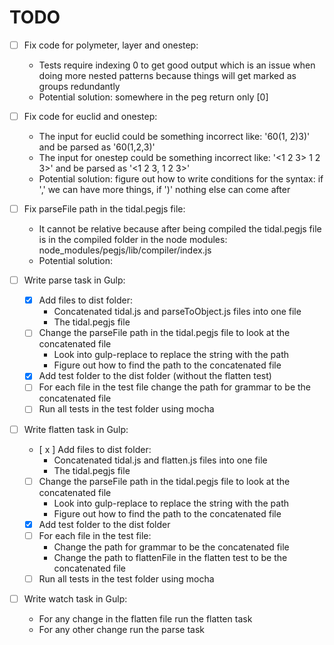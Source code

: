 TODO
===

- [ ] Fix code for polymeter, layer and onestep:
  - Tests require indexing 0 to get good output which is an issue when doing more nested patterns because things will get marked as groups redundantly
  - Potential solution: somewhere in the peg return only [0]

- [ ] Fix code for euclid and onestep:
  - The input for euclid could be something incorrect like: '60(1, 2)3)' and be parsed as '60(1,2,3)'
  - The input for onestep could be something incorrect like: '<1 2 3> 1 2 3>' and be parsed as '<1 2 3, 1 2 3>'
  - Potential solution: figure out how to write conditions for the syntax: if ',' we can have more things, if ')' nothing else can come after

- [ ] Fix parseFile path in the tidal.pegjs file:
  - It cannot be relative because after being compiled the tidal.pegjs file is in the compiled folder in the node modules: node_modules/pegjs/lib/compiler/index.js
  - Potential solution:

- [ ] Write parse task in Gulp:
  - [x] Add files to dist folder:
    - Concatenated tidal.js and parseToObject.js files into one file
    - The tidal.pegjs file
  - [ ] Change the parseFile path in the tidal.pegjs file to look at the concatenated file
    - Look into gulp-replace to replace the string with the path
    - Figure out how to find the path to the concatenated file
  - [x] Add test folder to the dist folder (without the flatten test)
  - [ ] For each file in the test file change the path for grammar to be the concatenated file
  - [ ] Run all tests in the test folder using mocha

- [ ] Write flatten task in Gulp:
  - [ x ] Add files to dist folder:
    - Concatenated tidal.js and flatten.js files into one file
    - The tidal.pegjs file
  - [ ] Change the parseFile path in the tidal.pegjs file to look at the concatenated file
    - Look into gulp-replace to replace the string with the path
    - Figure out how to find the path to the concatenated file
  - [x] Add test folder to the dist folder
  - [ ] For each file in the test file:
    - Change the path for grammar to be the concatenated file
    - Change the path to flattenFile in the flatten test to be the concatenated file
  - [ ] Run all tests in the test folder using mocha

- [ ] Write watch task in Gulp:
  - For any change in the flatten file run the flatten task
  - For any other change run the parse task
